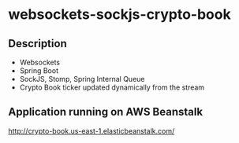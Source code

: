# websockets-sockjs-crypto-book

## Description
- Websockets
- Spring Boot
- SockJS, Stomp, Spring Internal Queue
- Crypto Book ticker updated dynamically from the stream

## Application running on AWS Beanstalk

http://crypto-book.us-east-1.elasticbeanstalk.com/

